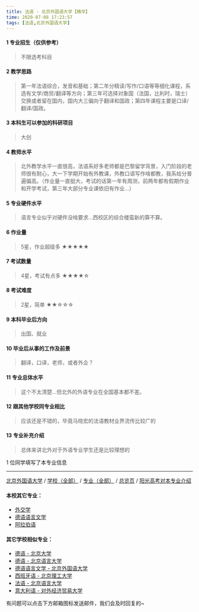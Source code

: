 ```yaml
---
title: 法语 - 北京外国语大学【精华】
time: 2020-07-08 17:23:57
tags: [法语,北京外国语大学]
---
```

#### 1 专业招生（仅供参考）  
> 不限选考科目 


#### 2 教学思路
> 第一年法语综合，发音和基础；第二年分精读/写作/口语等等细化课程，系选有文学/商贸/翻译等方向；第三年可选择对象国（法国，比利时，瑞士）交换或者留在国内，国内大三偏向于翻译和国政；第四年课程主要是口译/翻译/国政。


#### 3 本科生可以参加的科研项目
> 大创


#### 4 教师水平
> 北外教学水平一直很高，法语系好多老师都是巴黎留学背景，入门阶段的老师很有耐心，大一下学期开始有外教课，外教口语写作啥都教，我系给分普遍偏高。（作业量一直挺大，考试的话第一年有周测，前两年都有假期作业和开学考试，第三年大部分专业课依旧有作业…）


#### 5 专业硬件水平
> 语言专业似乎对硬件没啥要求…西校区的综合楼蛮新的算不算。


#### 6 作业量
> 5星，作业超级多
★★★★★


#### 7 考试数量
> 4星，考试有点多
★★★★☆


#### 8 考试难度
> 2星，简单
★★☆☆☆


#### 9 本科毕业后方向
> 出国、就业


#### 10 毕业后从事的工作及前景
> 翻译，口译，老师，或者外企？


#### 11 专业总体水平
> 这个不太清楚…但北外的外语专业在全国基本都不差。


#### 12 跟其他学校同专业相比
> 应该还是不错的，毕竟马晓宏的法语教材业界流传比较广的


#### 13 专业补充介绍
> 总体来讲北外对于外语专业学生还是比较理想的

1 位同学填写了本专业信息
***
[北京外国语大学](https://univgo.github.io/2020/07/08/北京外国语大学) / [学校（全部）](https://univgo.github.io/2020/07/09/学校汇总页) / [专业（全部）](https://univgo.github.io/2020/07/09/专业汇总页) / [总览页](https://univgo.github.io/2020/07/09/总览) / [阳光高考对本专业介绍](http://gaokao.chsi.com.cn/sch/zyk/view.do?schId=73394614&specId=73383495)
#### 本校其它专业：
- [外交学](https://univgo.github.io/2020/07/08/外交学%20-%20北京外国语大学)
- [德语语言文学](https://univgo.github.io/2020/07/08/德语语言文学%20-%20北京外国语大学)
- [阿拉伯语](https://univgo.github.io/2020/07/08/阿拉伯语%20-%20北京外国语大学)

#### 其它学校相似专业：
- [德语 - 北京大学](https://univgo.github.io/2020/07/08/德语%20-%20北京大学)
- [德语 - 北京语言大学](https://univgo.github.io/2020/07/08/德语%20-%20北京语言大学)
- [德语语言文学 - 北京外国语大学](https://univgo.github.io/2020/07/08/德语语言文学%20-%20北京外国语大学)
- [西班牙语 - 北京理工大学](https://univgo.github.io/2020/07/08/西班牙语%20-%20北京理工大学)
- [法语 - 北京语言大学](https://univgo.github.io/2020/07/08/法语%20-%20北京语言大学)
- [意大利语 - 对外经济贸易大学](https://univgo.github.io/2020/07/08/意大利语%20-%20对外经济贸易大学)


有问题可以点击下方邮箱图标发送邮件，我们会及时回复的~
